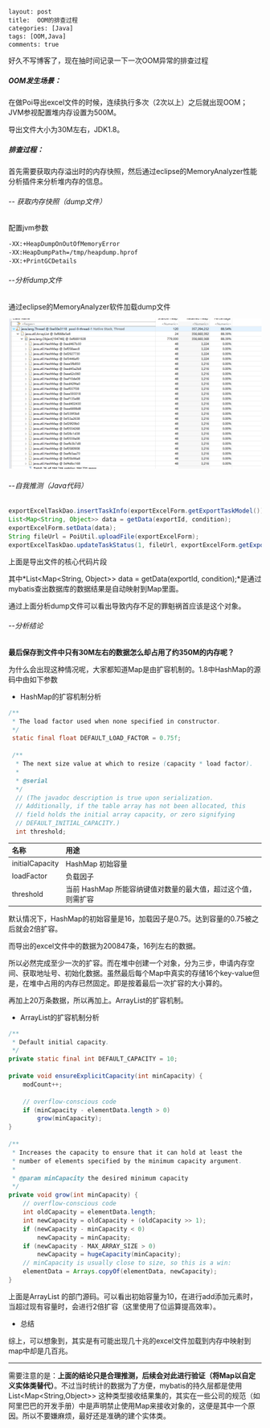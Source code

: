 ```
layout: post
title:  OOM的排查过程
categories: [Java]
tags: [OOM,Java]
comments: true
```

好久不写博客了，现在抽时间记录一下一次OOM异常的排查过程

<!---more--->

##### OOM发生场景：

在做Poi导出excel文件的时候，连续执行多次（2次以上）之后就出现OOM；JVM参视配置堆内存设置为500M。

导出文件大小为30M左右，JDK1.8。

##### 排查过程：

首先需要获取内存溢出时的内存快照，然后通过eclipse的MemoryAnalyzer性能分析插件来分析堆内存的信息。

###### -- 获取内存快照（dump文件）

配置jvm参数

```xml
-XX:+HeapDumpOnOutOfMemoryError
-XX:HeapDumpPath=/tmp/heapdump.hprof
-XX:+PrintGCDetails
```

###### --分析dump文件

通过eclipse的MemoryAnalyzer软件加载dump文件

![mybatis-1](/img/posts/oom-01-01.png)

###### --自我推测（Java代码）

```java
exportExcelTaskDao.insertTaskInfo(exportExcelForm.getExportTaskModel());
List<Map<String, Object>> data = getData(exportId, condition);
exportExcelForm.setData(data);
String fileUrl = PoiUtil.uploadFile(exportExcelForm);
exportExcelTaskDao.updateTaskStatus(1, fileUrl, exportExcelForm.getExportTaskModel().getId());
```

上面是导出文件的核心代码片段

其中*List<Map<String, Object>> data = getData(exportId, condition);*是通过mybatis查出数据库的数据结果是自动映射到Map里面。

通过上面分析dump文件可以看出导致内存不足的罪魁祸首应该是这个对象。

###### --分析结论

**最后保存到文件中只有30M左右的数据怎么却占用了约350M的内存呢？**

为什么会出现这种情况呢，大家都知道Map是由扩容机制的。1.8中HashMap的源码中由如下参数

- HashMap的扩容机制分析

```java
/**
 * The load factor used when none specified in constructor.
 */
 static final float DEFAULT_LOAD_FACTOR = 0.75f;
 
 /**
  * The next size value at which to resize (capacity * load factor).
  *
  * @serial
  */
  // (The javadoc description is true upon serialization.
  // Additionally, if the table array has not been allocated, this
  // field holds the initial array capacity, or zero signifying
  // DEFAULT_INITIAL_CAPACITY.)
  int threshold;
```

| 名称            | 用途                                                         |
| :-------------- | :----------------------------------------------------------- |
| initialCapacity | HashMap 初始容量                                             |
| loadFactor      | 负载因子                                                     |
| threshold       | 当前 HashMap 所能容纳键值对数量的最大值，超过这个值，则需扩容 |

默认情况下，HashMap的初始容量是16，加载因子是0.75。达到容量的0.75被之后就会2倍扩容。

而导出的excel文件中的数据为200847条，16列左右的数据。

所以必然完成至少一次的扩容。而在堆中创建一个对象，分为三步，申请内存空间、获取地址号、初始化数据。虽然最后每个Map中真实的存储16个key-value但是，在堆中占用的内存已然固定。即是按着最后一次扩容的大小算的。

再加上20万条数据，所以再加上。ArrayList的扩容机制。

- ArrayList的扩容机制分析

```java
/**
 * Default initial capacity.
 */
private static final int DEFAULT_CAPACITY = 10;

private void ensureExplicitCapacity(int minCapacity) {
    modCount++;

    // overflow-conscious code
    if (minCapacity - elementData.length > 0)
        grow(minCapacity);
}

/**
 * Increases the capacity to ensure that it can hold at least the
 * number of elements specified by the minimum capacity argument.
 *
 * @param minCapacity the desired minimum capacity
 */
private void grow(int minCapacity) {
    // overflow-conscious code
    int oldCapacity = elementData.length;
    int newCapacity = oldCapacity + (oldCapacity >> 1);
    if (newCapacity - minCapacity < 0)
        newCapacity = minCapacity;
    if (newCapacity - MAX_ARRAY_SIZE > 0)
        newCapacity = hugeCapacity(minCapacity);
    // minCapacity is usually close to size, so this is a win:
    elementData = Arrays.copyOf(elementData, newCapacity);
}

```

上面是ArrayList 的部门源码。可以看出初始容量为10，在进行add添加元素时，当超过现有容量时，会进行2倍扩容（这里使用了位运算提高效率）。

- 总结

综上，可以想象到，其实是有可能出现几十兆的excel文件加载到内存中映射到map中却是几百兆。



----

需要注意的是：**上面的结论只是合理推测，后续会对此进行验证（将Map以自定义实体类替代）**。不过当时统计的数据为了方便，mybatis的持久层都是使用List<Map<String,Object>>  这种类型接收结果集的，其实在一些公司的规范（如阿里巴巴的开发手册）中是声明禁止使用Map来接收对象的，这便是其中一个原因。所以不要嫌麻烦，最好还是准确的建个实体类。





